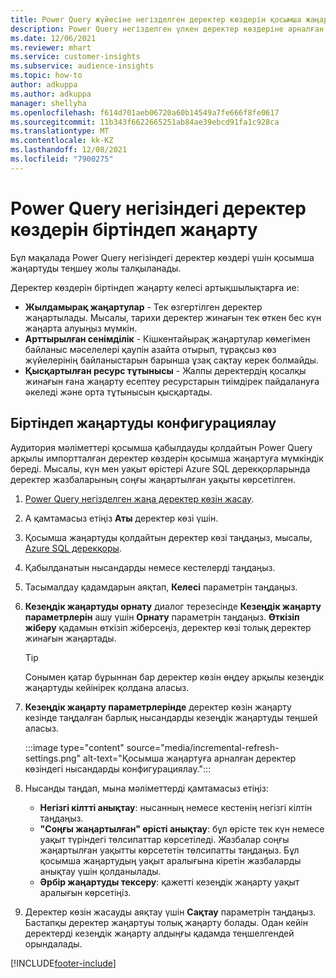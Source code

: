 ```yaml
---
title: Power Query жүйесіне негізделген деректер көздерін қосымша жаңарту
description: Power Query негізделген үлкен деректер көздеріне арналған жаңа және жаңартылған деректерді жаңартыңыз.
ms.date: 12/06/2021
ms.reviewer: mhart
ms.service: customer-insights
ms.subservice: audience-insights
ms.topic: how-to
author: adkuppa
ms.author: adkuppa
manager: shellyha
ms.openlocfilehash: f614d701aeb06720a60b14549a7fe666f8fe0617
ms.sourcegitcommit: 11b343f6622665251ab84ae39ebcd91fa1c928ca
ms.translationtype: MT
ms.contentlocale: kk-KZ
ms.lasthandoff: 12/08/2021
ms.locfileid: "7900275"
---
```

# <a name="incremental-refresh-for-data-sources-based-on-power-query"></a>Power Query негізіндегі деректер көздерін біртіндеп жаңарту

Бұл мақалада Power Query негізіндегі деректер көздері үшін қосымша жаңартуды теңшеу жолы талқыланады.

Деректер көздерін біртіндеп жаңарту келесі артықшылықтарға ие:

- **Жылдамырақ жаңартулар** - Тек өзгертілген деректер жаңартылады. Мысалы, тарихи деректер жинағын тек өткен бес күн жаңарта алуыңыз мүмкін.
- **Арттырылған сенімділік** - Кішкентайырақ жаңартулар көмегімен байланыс мәселелері қаупін азайта отырып, тұрақсыз көз жүйелерінің байланыстарын барынша ұзақ сақтау керек болмайды.
- **Қысқартылған ресурс тұтынысы** - Жалпы деректердің қосалқы жинағын ғана жаңарту есептеу ресурстарын тиімдірек пайдалануға әкеледі және орта тұтынысын қысқартады.

## <a name="configure-incremental-refresh"></a>Біртіндеп жаңартуды конфигурациялау

Аудитория мәліметтері қосымша қабылдауды қолдайтын Power Query арқылы импортталған деректер көздерін қосымша жаңартуға мүмкіндік береді. Мысалы, күн мен уақыт өрістері Azure SQL дерекқорларында деректер жазбаларының соңғы жаңартылған уақыты көрсетілген.

1. [Power Query негізделген жаңа деректер көзін жасау](connect-power-query.md).

1. А қамтамасыз етіңіз **Аты** деректер көзі үшін.

1. Қосымша жаңартуды қолдайтын деректер көзі таңдаңыз, мысалы, [Azure SQL дерекқоры](/power-query/connectors/azuresqldatabase).

1. Қабылданатын нысандарды немесе кестелерді таңдаңыз.

1. Тасымалдау қадамдарын аяқтап, **Келесі** параметрін таңдаңыз.

1. **Кезеңдік жаңартуды орнату** диалог терезесінде **Кезеңдік жаңарту параметрлерін** ашу үшін **Орнату** параметрін таңдаңыз. **Өткізіп жіберу** қадамын өткізіп жіберсеңіз, деректер көзі толық деректер жинағын жаңартады.
   > [!TIP]
   > Сонымен қатар бұрыннан бар деректер көзін өңдеу арқылы кезеңдік жаңартуды кейінірек қолдана аласыз.

1. **Кезеңдік жаңарту параметрлерінде** деректер көзін жаңарту кезінде таңдалған барлық нысандарды кезеңдік жаңартуды теңшей аласыз.

   :::image type="content" source="media/incremental-refresh-settings.png" alt-text="Қосымша жаңартуға арналған деректер көзіндегі нысандарды конфигурациялау.":::

1. Нысанды таңдап, мына мәліметтерді қамтамасыз етіңіз:

   - **Негізгі кілтті анықтау**: нысанның немесе кестенің негізгі кілтін таңдаңыз.
   - **"Соңғы жаңартылған" өрісті анықтау**: бұл өрісте тек күн немесе уақыт түріндегі төлсипаттар көрсетіледі. Жазбалар соңғы жаңартылған уақытты көрсететін төлсипатты таңдаңыз. Бұл қосымша жаңартудың уақыт аралығына кіретін жазбаларды анықтау үшін қолданылады.
   - **Әрбір жаңартуды тексеру**: қажетті кезеңдік жаңарту уақыт аралығын көрсетіңіз.

1. Деректер көзін жасауды аяқтау үшін **Сақтау** параметрін таңдаңыз. Бастапқы деректер жаңартуы толық жаңарту болады. Одан кейін деректерді кезеңдік жаңарту алдыңғы қадамда теңшелгендей орындалады.


[!INCLUDE[footer-include](../includes/footer-banner.md)]
